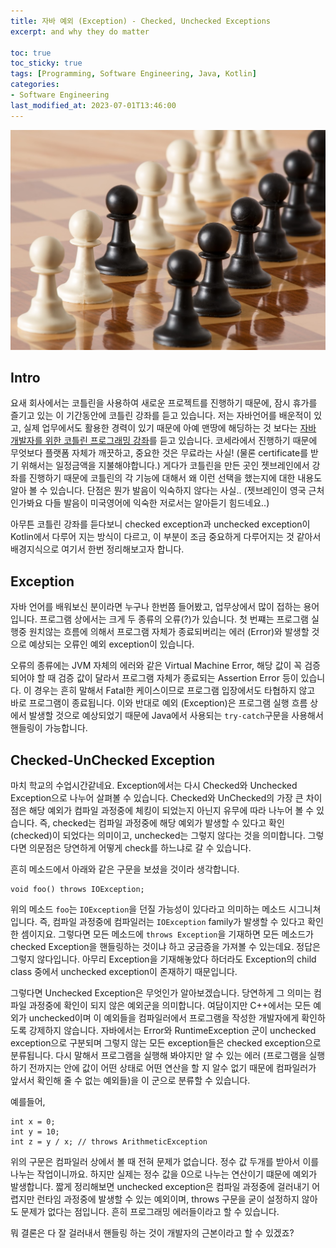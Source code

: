 ```yaml
---
title: 자바 예외 (Exception) - Checked, Unchecked Exceptions
excerpt: and why they do matter

toc: true
toc_sticky: true
tags: [Programming, Software Engineering, Java, Kotlin]
categories:
- Software Engineering
last_modified_at: 2023-07-01T13:46:00
---
```


![Exception_Pic](../../img/post/230701/pawn-ga34ac0b65_1280.jpg)

Intro
----
요새 회사에서는 코틀린을 사용하여 새로운 프로젝트를 진행하기 때문에, 잠시 휴가를 즐기고 있는 이 기간동안에 코틀린 강좌를 듣고 있습니다. 저는 자바언어를 배운적이 있고, 실제 업무에서도 활용한 경력이 있기 때문에 아예 맨땅에 해딩하는 것 보다는 [자바 개발자를 위한 코틀린 프로그래밍 강좌](https://www.coursera.org/learn/kotlin-for-java-developers)를 듣고 있습니다. 코세라에서 진행하기 때문에 무엇보다 플랫폼 자체가 깨끗하고, 중요한 것은 무료라는 사실! (물론 certificate를 받기 위해서는 일정금액을 지불해야합니다.) 게다가 코틀린을 만든 곳인 젯브레인에서 강좌를 진행하기 때문에 코틀린의 각 기능에 대해서 왜 이런 선택을 했는지에 대한 내용도 알아 볼 수 있습니다. 단점은 뭔가 발음이 익숙하지 않다는 사실.. (젯브레인이 영국 근처인가봐요 다들 발음이 미국영어에 익숙한 저로서는 알아듣기 힘드네요..)

아무튼 코틀린 강좌를 듣다보니 checked exception과 unchecked exception이 Kotlin에서 다루어 지는 방식이 다르고, 이 부분이 조금 중요하게 다루어지는 것 같아서 배경지식으로 여기서 한번 정리해보고자 합니다.

Exception
-----
자바 언어를 배워보신 분이라면 누구나 한번쯤 들어봤고, 업무상에서 많이 접하는 용어입니다. 프로그램 상에서는 크게 두 종류의 오류(?)가 있습니다. 첫 번쨰는 프로그램 실행중 원치않는 흐름에 의해서 프로그램 자체가 종료되버리는 에러 (Error)와 발생할 것으로 예상되는 오류인 예외 exception이 있습니다.

오류의 종류에는 JVM 자체의 에러와 같은 Virtual Machine Error, 해당 값이 꼭 검증되어야 할 때 검증 값이 달라서 프로그램 자체가 종료되는 Assertion Error 등이 있습니다. 이 경우는 흔히 말해서 Fatal한 케이스이므로 프로그램 입장에서도 타협하지 않고 바로 프로그램이 종료됩니다. 이와 반대로 예외 (Exception)은 프로그램 실행 흐름 상에서 발생할 것으로 예상되었기 때문에 Java에서 사용되는 `try-catch`구문을 사용해서 핸들링이 가능합니다.

Checked-UnChecked Exception
-----
마치 학교의 수업시간같네요. Exception에서는 다시 Checked와 Unchecked Exception으로 나누어 살펴볼 수 있습니다. Checked와 UnChecked의 가장 큰 차이점은 해당 예외가 컴파일 과정중에 체킹이 되었는지 아닌지 유무에 따라 나누어 볼 수 있습니다. 즉, checked는 컴파일 과정중에 해당 예외가 발생할 수 있다고 확인(checked)이 되었다는 의미이고, unchecked는 그렇지 않다는 것을 의미합니다. 그렇다면 의문점은 당연하게 어떻게 check를 하느냐로 갈 수 있습니다.

흔히 메소드에서 아래와 같은 구문을 보셨을 것이라 생각합니다.

```
void foo() throws IOException;
```

위의 메소드 `foo`는 `IOException`을 던질 가능성이 있다라고 의미하는 메소드 시그니쳐입니다. 즉, 컴파일 과정중에 컴파일러는 `IOException` family가 발생할 수 있다고 확인한 셈이지요. 그렇다면 모든 메소드에 `throws Exception`을 기재하면 모든 메소드가 checked Exception을 핸들링하는 것이냐 하고 궁금증을 가져볼 수 있는데요. 정답은 그렇지 않다입니다. 아무리 Exception을 기재해놓았다 하더라도 Exception의 child class 중에서 unchecked exception이 존재하기 때문입니다.

그렇다면 Unchecked Exception은 무엇인가 알아보겠습니다. 당연하게 그 의미는 컴파일 과정중에 확인이 되지 않은 예외군을 의미합니다. 여담이지만 C++에서는 모든 예외가 unchecked이며 이 예외들을 컴파일러에서 프로그램을 작성한 개발자에게 확인하도록 강제하지 않습니다. 자바에서는 Error와 RuntimeException 군이 unchecked exception으로 구분되며 그렇지 않는 모든 exception들은 checked exception으로 분류됩니다. 다시 말해서 프로그램을 실행해 봐야지만 알 수 있는 에러 (프로그램을 실행하기 전까지는 안에 값이 어떤 상태로 어떤 연산을 할 지 알수 없기 때문에 컴파일러가 앞서서 확인해 줄 수 없는 예외들)을 이 군으로 분류할 수 있습니다.

예를들어,

```
int x = 0;
int y = 10;
int z = y / x; // throws ArithmeticException
```

위의 구문은 컴파일러 상에서 볼 때 전혀 문제가 없습니다. 정수 값 두개를 받아서 이를 나누는 작업이니까요. 하지만 실제는 정수 값을 0으로 나누는 연산이기 떄문에 예외가 발생합니다. 짧게 정리해보면 unchecked exception은 컴파일 과정중에 걸러내기 어렵지만 런타임 과정중에 발생할 수 있는 예외이며, throws 구문을 굳이 설정하지 않아도 문제가 없다는 점입니다. 흔히 프로그래밍 에러들이라고 할 수 있습니다. 

뭐 결론은 다 잘 걸러내서 핸들링 하는 것이 개발자의 근본이라고 할 수 있겠죠?